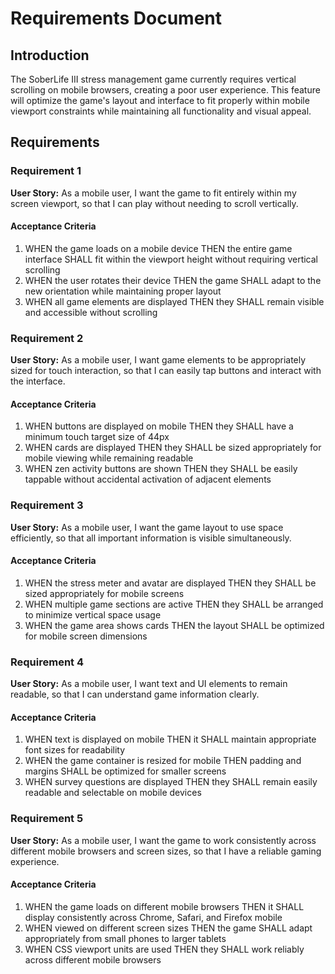 # Requirements Document

## Introduction

The SoberLife III stress management game currently requires vertical scrolling on mobile browsers, creating a poor user experience. This feature will optimize the game's layout and interface to fit properly within mobile viewport constraints while maintaining all functionality and visual appeal.

## Requirements

### Requirement 1

**User Story:** As a mobile user, I want the game to fit entirely within my screen viewport, so that I can play without needing to scroll vertically.

#### Acceptance Criteria

1. WHEN the game loads on a mobile device THEN the entire game interface SHALL fit within the viewport height without requiring vertical scrolling
2. WHEN the user rotates their device THEN the game SHALL adapt to the new orientation while maintaining proper layout
3. WHEN all game elements are displayed THEN they SHALL remain visible and accessible without scrolling

### Requirement 2

**User Story:** As a mobile user, I want game elements to be appropriately sized for touch interaction, so that I can easily tap buttons and interact with the interface.

#### Acceptance Criteria

1. WHEN buttons are displayed on mobile THEN they SHALL have a minimum touch target size of 44px
2. WHEN cards are displayed THEN they SHALL be sized appropriately for mobile viewing while remaining readable
3. WHEN zen activity buttons are shown THEN they SHALL be easily tappable without accidental activation of adjacent elements

### Requirement 3

**User Story:** As a mobile user, I want the game layout to use space efficiently, so that all important information is visible simultaneously.

#### Acceptance Criteria

1. WHEN the stress meter and avatar are displayed THEN they SHALL be sized appropriately for mobile screens
2. WHEN multiple game sections are active THEN they SHALL be arranged to minimize vertical space usage
3. WHEN the game area shows cards THEN the layout SHALL be optimized for mobile screen dimensions

### Requirement 4

**User Story:** As a mobile user, I want text and UI elements to remain readable, so that I can understand game information clearly.

#### Acceptance Criteria

1. WHEN text is displayed on mobile THEN it SHALL maintain appropriate font sizes for readability
2. WHEN the game container is resized for mobile THEN padding and margins SHALL be optimized for smaller screens
3. WHEN survey questions are displayed THEN they SHALL remain easily readable and selectable on mobile devices

### Requirement 5

**User Story:** As a mobile user, I want the game to work consistently across different mobile browsers and screen sizes, so that I have a reliable gaming experience.

#### Acceptance Criteria

1. WHEN the game loads on different mobile browsers THEN it SHALL display consistently across Chrome, Safari, and Firefox mobile
2. WHEN viewed on different screen sizes THEN the game SHALL adapt appropriately from small phones to larger tablets
3. WHEN CSS viewport units are used THEN they SHALL work reliably across different mobile browsers
